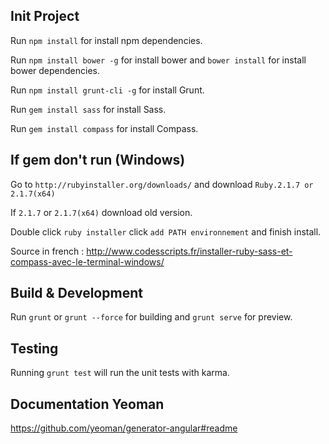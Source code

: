 ## Init Project

Run `npm install` for install npm dependencies.

Run `npm install bower -g` for install bower and `bower install` for install bower dependencies.

Run `npm install grunt-cli -g` for install Grunt.

Run `gem install sass` for install Sass.

Run `gem install compass` for install Compass.


## If gem don't run (Windows)

Go to `http://rubyinstaller.org/downloads/` and download `Ruby.2.1.7 or 2.1.7(x64)`

If `2.1.7` or `2.1.7(x64)` download old version.

Double click `ruby installer` click `add PATH environnement` and finish install.

Source in french : http://www.codesscripts.fr/installer-ruby-sass-et-compass-avec-le-terminal-windows/


## Build & Development

Run `grunt` or `grunt --force` for building and `grunt serve` for preview.


## Testing

Running `grunt test` will run the unit tests with karma.


## Documentation Yeoman

https://github.com/yeoman/generator-angular#readme